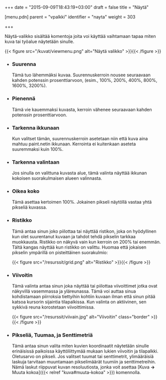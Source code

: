 +++
date = "2015-09-09T18:43:19+03:00"
draft = false
title = "Näytä"

[menu.pdn]
    parent = "vpalkki"
    identifier = "nayta"
    weight = 303

+++

Näytä-valikko sisältää komentoja joita voi käyttää vaihtamaan tapaa miten kuva tai työalue näytetään sinulle.

{{< figure src="/kuvat/viewmenu.png" alt="Näytä valikko" >}}{{< /figure >}}

* ### Suurenna

    Tämä tuo lähemmäksi kuvaa. Suurennuskerroin nousee seuraavaan kahden potenssin prosenttiarvoon, (esim., 100%, 200%, 400%, 800%, 1600%, 3200%).

* ### Pienennä

    Tämä vie kauemmaksi kuvasta, kerroin vähenee seuraavaan kahden potenssin prosenttiarvoon.

* ### Tarkenna ikkunaan

    Kun valitset tämän, suurennuskerroin asetetaan niin että kuva aina mahtuu paint.netin ikkunaan. Kerrointa ei kuitenkaan aseteta suuremmaksi kuin 100%.

* ### Tarkenna valintaan

    Jos sinulla on valittuna kuvasta alue, tämä valinta näyttää ikkunan kokoisen suorakulmaisen alueen valinnasta.

* ### Oikea koko

    Tämä asettaa kertoimen 100%. Jokainen pikseli näytöllä vastaa yhtä pikseliä kuvassa.

* ### Ristikko

    Tämä antaa sinun joko piilottaa tai näyttää ristikon, joka on hyödyllinen kun olet suurentanut kuvaan ja tahdot tehdä pikselin tarkkaa muokkausta.
    Ristikko on näkyvä vain kun kerroin on 200% tai enemmän.
    Tältä kangas näyttää kun ristikko on valittu. Huomaa että jokaisen pikselin ympärillä on pisteittäinen suorakulmio:

    {{< figure src="/resurssit/grid.png" alt="Ristikko" >}}{{< /figure >}}

* ### Viivoitin

    Tämä valinta antaa sinun joka näyttää tai piilottaa viivoittimet jotka ovat näkyvillä vasemmassa ja yläreunassa. Tämä voi auttaa sinua kohdistamaan
    piirroksia tiettyihin kohtiin kuvaan ilman että sinun pitää katsoa kursorin sijaintia tilapalkissa. Kun valinta on aktiivinen, sen sykkivä reuna
    korostetaan viivoittimissa.

    {{< figure src="/resurssit/viivain.jpg" alt="Viivoitin" class="border" >}}{{< /figure >}}

* ### Pikseliä, Tuumaa, ja Senttimetriä

    Tämä antaa sinun valita miten kuvien koordinaatit näytetään sinulle erinäisissä paikoissa käyttöliittymää mukaan lukien viivoitin ja tilapalkki.
    Oletusarvo on pikseli. Jos valitset tuumat tai senttimetrit, ylimääräisiä laskuja tarvitaan muuntamaan pikselimäärät tuumiin ja senttimetreihin.
    Nämä laskut riippuvat kuvan resoluutiosta, jonka voit asettaa [Kuva **&rarr;** Muuta kokoa]({{< relref "kuva#muuta-kokoa" >}}) komennolla.
